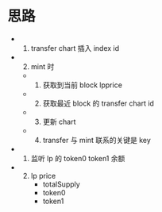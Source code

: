 # 思路

- 1. transfer chart 插入 index id
- 2. mint 时

  - 1. 获取到当前 block lpprice
  - 2. 获取最近 block 的 transfer chart id
  - 3. 更新 chart
  - 4. transfer 与 mint 联系的关键是 key

- 1. 监听 lp 的 token0 token1 余额
- 2. lp price
     - totalSupply
     - token0
     - token1
